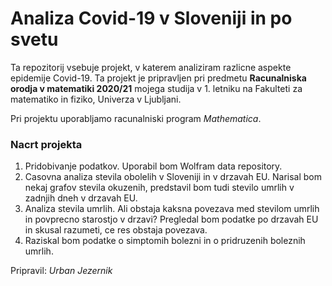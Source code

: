 # Analiza Covid-19 v Sloveniji in po svetu

Ta repozitorij vsebuje projekt, v katerem analiziram razlicne aspekte epidemije Covid-19. Ta projekt je pripravljen pri predmetu **Racunalniska orodja v matematiki 2020/21** mojega studija v 1. letniku na Fakulteti za matematiko in fiziko, Univerza v Ljubljani.

Pri projektu uporabljamo racunalniski program _Mathematica_.

### Nacrt projekta

1. Pridobivanje podatkov. Uporabil bom Wolfram data repository.
2. Casovna analiza stevila obolelih v Sloveniji in v drzavah EU. Narisal bom nekaj grafov stevila okuzenih, predstavil bom tudi stevilo umrlih v zadnjih dneh v drzavah EU.
3. Analiza stevila umrlih. Ali obstaja kaksna povezava med stevilom umrlih in povprecno starostjo v drzavi? Pregledal bom podatke po drzavah EU in skusal razumeti, ce res obstaja povezava.
4. Raziskal bom podatke o simptomih bolezni in o pridruzenih boleznih umrlih.

Pripravil: *Urban Jezernik*
